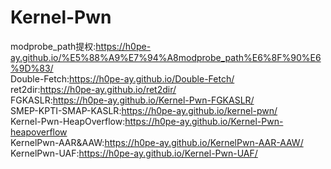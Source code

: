 # Kernel-Pwn
modprobe_path提权:https://h0pe-ay.github.io/%E5%88%A9%E7%94%A8modprobe_path%E6%8F%90%E6%9D%83/  
Double-Fetch:https://h0pe-ay.github.io/Double-Fetch/  
ret2dir:https://h0pe-ay.github.io/ret2dir/  
FGKASLR:https://h0pe-ay.github.io/Kernel-Pwn-FGKASLR/  
SMEP-KPTI-SMAP-KASLR:https://h0pe-ay.github.io/kernel-pwn/  
Kernel-Pwn-HeapOverflow:https://h0pe-ay.github.io/Kernel-Pwn-heapoverflow  
KernelPwn-AAR&AAW:https://h0pe-ay.github.io/KernelPwn-AAR-AAW/
KernelPwn-UAF:https://h0pe-ay.github.io/Kernel-Pwn-UAF/
